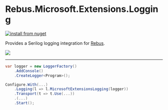 # Rebus.Microsoft.Extensions.Logging

[![install from nuget](https://img.shields.io/nuget/v/Rebus.Microsoft.Extensions.Logging.svg?style=flat-square)](https://www.nuget.org/packages/Rebus.Microsoft.Extensions.Logging)

Provides a Serilog logging integration for [Rebus](https://github.com/rebus-org/Rebus).

![](https://raw.githubusercontent.com/rebus-org/Rebus/master/artwork/little_rebusbus2_copy-200x200.png)

---

```csharp
var logger = new LoggerFactory()
	.AddConsole()
	.CreateLogger<Program>();

Configure.With(...)
	.Logging(l => l.MicrosoftExtensionsLogging(logger))
	.Transport(t => t.Use(...))
	.(...)
	.Start();
```
